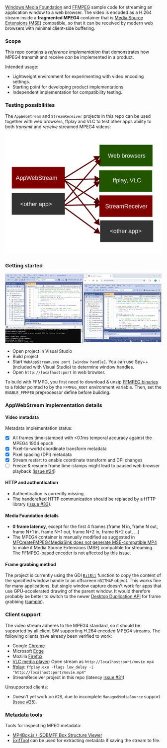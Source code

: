[Windows Media Foundation](https://msdn.microsoft.com/en-us/library/ms694197.aspx) and [FFMPEG](http://ffmpeg.org/) sample code for streaming an application window to a web browser. The video is encoded as a H.264 stream inside a **fragmented MPEG4** container that is [Media Source Extensions (MSE)](https://www.w3.org/TR/media-source/) compatible, so that it can be received by modern web browsers with minimal client-side buffering.

### Scope
This repo contains a _reference implementation_ that demonstrates how MPEG4 transmit and receive _can_ be implemented in a product.

Intended usage:
* Lightweight environment for experimenting with video encoding settings.
* Starting point for developing product implementations.
* Independent implementation for compatibility testing.


### Testing possibilities
The `AppWebStream` and `StreamReceiver` projects in this repo can be used together with web browsers, ffplay and VLC to test other apps ability to both _transmit_ and _receive_ streamed MPEG4 videos:  
![interop](interop.svg)

### Getting started
![screenshot](screenshot.jpg)
* Open project in Visual Studio
* Build project
* Start `WebAppStream.exe port [window handle]`. You can use Spy++ (included with Visual Studio) to determine window handles.
* Open `http://localhost:port` in web browser.

To build with FFMPG, you first need to download & unzip [FFMPEG binaries](https://www.ffmpeg.org/download.html) to a folder pointed to by the `FFMPEG_ROOT` environment variable. Then, set the `ENABLE_FFMPEG` preprocessor define before building.

### AppWebStream implementation details

#### Video metadata
Metadata implementation status:
* [x] All frames time-stamped with <0.1ms temporal accuracy against the MPEG4 1904 epoch
* [x] Pixel-to-world coordinate transform metadata
* [x] Pixel spacing (DPI) metadata
* [x] Stream restart to enable coordinate transform and DPI changes
* [ ] Freeze & resume frame time-stamps might lead to paused web browser playback ([issue #24](../../issues/24))

#### HTTP and authentication
* Authentication is currently missing.
* The handcrafted HTTP communication should be replaced by a HTTP library ([issue #33](../../issues/33)).

#### Media Foundation details
* **0 frame latency**, except for the first 4 frames (frame N in, frame N out, frame N+1 in, frame N+1 out, frame N+2 in, frame N+2 out, ...)
* The MPEG4 container is manually modified as suggested in [MFCreateFMPEG4MediaSink does not generate MSE-compatible MP4](https://stackoverflow.com/questions/49429954/mfcreatefmpeg4mediasink-does-not-generate-mse-compatible-mp4) to make it Media Source Extensions (MSE) compatible for streaming. The FFMPEG-based encoder is not affected by this issue.

#### Frame grabbing method
The project is currently using the GDI [`BitBlt`](https://learn.microsoft.com/en-us/windows/win32/api/wingdi/nf-wingdi-bitblt) function to copy the content of the specified window handle to an offscreen `HBITMAP` object. This works fine for many applications, but single window capture doesn't work for apps that use GPU-accelerated drawing of the parent window. It would therefore probably be better to switch to the newer [Desktop Duplication API](https://learn.microsoft.com/en-us/windows/win32/direct3ddxgi/desktop-dup-api) for frame grabbing ([sample](https://github.com/microsoft/Windows-classic-samples/tree/main/Samples/DXGIDesktopDuplication)).

### Client support
The video stream adheres to the MPEG4 standard, so it should be supported by all client SW supporting H.264 encoded MPEG4 streams. The following clients have already been verified to work:
* Google [Chrome](https://www.google.com/chrome)
* Microsoft [Edge](https://www.microsoft.com/edge/)
* Mozilla [Firefox](https://www.mozilla.org/firefox)
* [VLC media player](https://www.videolan.org/vlc/): Open stream as `http://localhost:port/movie.mp4`
* [ffplay](https://ffmpeg.org/ffplay.html): `ffplay.exe -flags low_delay -i "http://localhost:port/movie.mp4"`
* StreamReceiver project in this repo (latency [issue #31](../../issues/31))

Unsupported clients:
* Doesn't yet work on iOS, due to incomplete `ManagedMediaSource` support ([issue #25](../../issues/25)).

### Metadata tools
Tools for inspecting MPEG metadata:
* [MP4Box.js / ISOBMFF Box Structure Viewer](https://gpac.github.io/mp4box.js/test/filereader.html)
* [ExifTool](https://exiftool.org/) can be used for extracting metadata if saving the stream to file.
